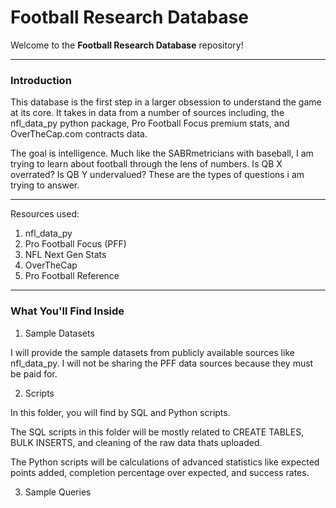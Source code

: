 # Football Research Database

Welcome to the **Football Research Database** repository!

---

### Introduction

This database is the first step in a larger obsession to understand the game at its core. It takes in data from a number of sources including, the nfl_data_py python package, Pro Football Focus premium stats, and OverTheCap.com contracts data.

The goal is intelligence. Much like the SABRmetricians with baseball, I am trying to learn about football through the lens of numbers. Is QB X overrated? Is QB Y undervalued? These are the types of questions i am trying to answer.

---

Resources used:

1. nfl_data_py
2. Pro Football Focus (PFF)
3. NFL Next Gen Stats
4. OverTheCap
5. Pro Football Reference


---

### What You'll Find Inside

1. Sample Datasets

  I will provide the sample datasets from publicly available sources like nfl_data_py. I will not be sharing the PFF data sources because they must be paid for. 

2. Scripts

  In this folder, you will find by SQL and Python scripts. 
  
  The SQL scripts in this folder will be mostly related to CREATE TABLES, BULK INSERTS, and cleaning of the raw data thats uploaded. 

  The Python scripts will be calculations of advanced statistics like expected points added, completion percentage over expected, and success rates.

3. Sample Queries

  

